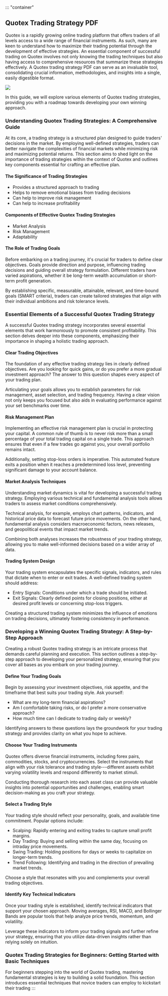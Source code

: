 ::: \"container\"
## Quotex Trading Strategy PDF

Quotex is a rapidly growing online trading platform that offers traders
of all levels access to a wide range of financial instruments. As such,
many are keen to understand how to maximize their trading potential
through the development of effective strategies. An essential component
of successful trading on Quotex involves not only knowing the trading
techniques but also having access to comprehensive resources that
summarize these strategies effectively. A Quotex trading strategy PDF
can serve as an invaluable tool, consolidating crucial information,
methodologies, and insights into a single, easily digestible format.

[![](https://static.quotex.io/files/4_en/300_250.jpg)](https://traff.sbs/brokerqxlid)

In this guide, we will explore various elements of Quotex trading
strategies, providing you with a roadmap towards developing your own
winning approach.

### Understanding Quotex Trading Strategies: A Comprehensive Guide

At its core, a trading strategy is a structured plan designed to guide
traders' decisions in the market. By employing well-defined strategies,
traders can better navigate the complexities of financial markets while
minimizing risk and maximizing potential returns. This section aims to
shed light on the importance of trading strategies within the context of
Quotex and outlines key components essential for crafting an effective
plan.

#### The Significance of Trading Strategies

-   Provides a structured approach to trading
-   Helps to remove emotional biases from trading decisions
-   Can help to improve risk management
-   Can help to increase profitability

#### Components of Effective Quotex Trading Strategies

-   Market Analysis
-   Risk Management
-   Adaptability

#### The Role of Trading Goals

Before embarking on a trading journey, it's crucial for traders to
define clear objectives. Goals provide direction and purpose,
influencing trading decisions and guiding overall strategy formulation.
Different traders have varied aspirations, whether it be long-term
wealth accumulation or short-term profit generation.

By establishing specific, measurable, attainable, relevant, and
time-bound goals (SMART criteria), traders can create tailored
strategies that align with their individual ambitions and risk tolerance
levels.

### Essential Elements of a Successful Quotex Trading Strategy

A successful Quotex trading strategy incorporates several essential
elements that work harmoniously to promote consistent profitability.
This section delves deeper into these components, emphasizing their
importance in shaping a holistic trading approach.

#### Clear Trading Objectives

The foundation of any effective trading strategy lies in clearly defined
objectives. Are you looking for quick gains, or do you prefer a more
gradual investment approach? The answer to this question shapes every
aspect of your trading plan.

Articulating your goals allows you to establish parameters for risk
management, asset selection, and trading frequency. Having a clear
vision not only keeps you focused but also aids in evaluating
performance against your set benchmarks over time.

#### Risk Management Plan

Implementing an effective risk management plan is crucial in protecting
your capital. A common rule of thumb is to never risk more than a small
percentage of your total trading capital on a single trade. This
approach ensures that even if a few trades go against you, your overall
portfolio remains intact.

Additionally, setting stop-loss orders is imperative. This automated
feature exits a position when it reaches a predetermined loss level,
preventing significant damage to your account balance.

#### Market Analysis Techniques

Understanding market dynamics is vital for developing a successful
trading strategy. Employing various technical and fundamental analysis
tools allows traders to assess market conditions comprehensively.

Technical analysis, for example, employs chart patterns, indicators, and
historical price data to forecast future price movements. On the other
hand, fundamental analysis considers macroeconomic factors, news
releases, and geopolitical events that impact market trends.

Combining both analyses increases the robustness of your trading
strategy, allowing you to make well-informed decisions based on a wider
array of data.

#### Trading System Design

Your trading system encapsulates the specific signals, indicators, and
rules that dictate when to enter or exit trades. A well-defined trading
system should address:

-   Entry Signals: Conditions under which a trade should be initiated.
-   Exit Signals: Clearly defined points for closing positions, either
    at desired profit levels or concerning stop-loss triggers.

Creating a structured trading system minimizes the influence of emotions
on trading decisions, ultimately fostering consistency in performance.

### Developing a Winning Quotex Trading Strategy: A Step-by-Step Approach

Creating a robust Quotex trading strategy is an intricate process that
demands careful planning and execution. This section outlines a
step-by-step approach to developing your personalized strategy, ensuring
that you cover all bases as you embark on your trading journey.

#### Define Your Trading Goals

Begin by assessing your investment objectives, risk appetite, and the
timeframe that best suits your trading style. Ask yourself:

-   What are my long-term financial aspirations?
-   Am I comfortable taking risks, or do I prefer a more conservative
    approach?
-   How much time can I dedicate to trading daily or weekly?

Identifying answers to these questions lays the groundwork for your
trading strategy and provides clarity on what you hope to achieve.

#### Choose Your Trading Instruments

Quotex offers diverse financial instruments, including forex pairs,
commodities, stocks, and cryptocurrencies. Select the instruments that
align with your risk tolerance and trading style---different assets
exhibit varying volatility levels and respond differently to market
stimuli.

Conducting thorough research into each asset class can provide valuable
insights into potential opportunities and challenges, enabling smart
decision-making as you craft your strategy.

#### Select a Trading Style

Your trading style should reflect your personality, goals, and available
time commitment. Popular options include:

-   Scalping: Rapidly entering and exiting trades to capture small
    profit margins.
-   Day Trading: Buying and selling within the same day, focusing on
    intraday price movements.
-   Swing Trading: Holding positions for days or weeks to capitalize on
    longer-term trends.
-   Trend Following: Identifying and trading in the direction of
    prevailing market trends.

Choose a style that resonates with you and complements your overall
trading objectives.

#### Identify Key Technical Indicators

Once your trading style is established, identify technical indicators
that support your chosen approach. Moving averages, RSI, MACD, and
Bollinger Bands are popular tools that help analyze price trends,
momentum, and volatility.

Leverage these indicators to inform your trading signals and further
refine your strategy, ensuring that you utilize data-driven insights
rather than relying solely on intuition.

### Quotex Trading Strategies for Beginners: Getting Started with Basic Techniques

For beginners stepping into the world of Quotex trading, mastering
fundamental strategies is key to building a solid foundation. This
section introduces essential techniques that novice traders can employ
to kickstart their trading
:::

